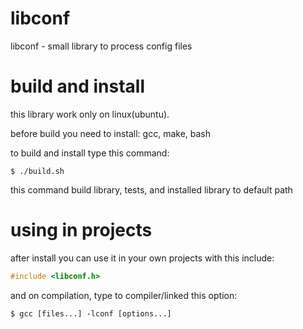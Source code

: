 # libconf
libconf - small library to process config files

# build and install
this library work only on linux(ubuntu).

before build you need to install: gcc, make, bash

to build and install type this command:
```shell
$ ./build.sh
```

this command build library, tests, and installed library to default path

# using in projects

after install you can use it in your own projects with this include:
```c
#include <libconf.h>
```

and on compilation, type to compiler/linked this option:
```shell
$ gcc [files...] -lconf [options...]
```
